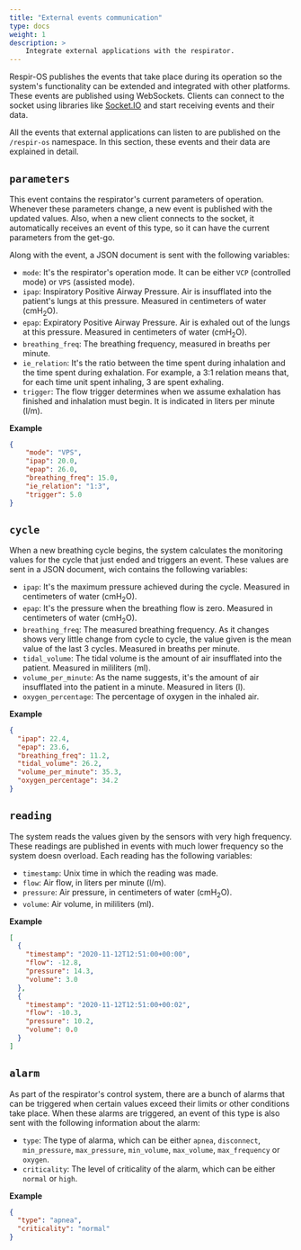 ```yaml
---
title: "External events communication"
type: docs
weight: 1
description: >
    Integrate external applications with the respirator.
---
```


Respir-OS publishes the events that take place during its operation so the
system's functionality can be extended and integrated with other platforms.
These events are published using WebSockets. Clients can connect to the socket
using libraries like [Socket.IO](https://socket.io/) and start receiving events
and their data.

All the events that external applications can listen to are published on the
`/respir-os` namespace. In this section, these events and their data are
explained in detail.

## `parameters`

This event contains the respirator's current parameters of operation. Whenever
these parameters change, a new event is published with the updated values. Also,
when a new client connects to the socket, it automatically receives an event of
this type, so it can have the current parameters from the get-go.

Along with the event, a JSON document is sent with the following variables:

- `mode`: It's the respirator's operation mode. It can be either `VCP`
  (controlled mode) or `VPS` (assisted mode).
- `ipap`: Inspiratory Positive Airway Pressure. Air is insufflated into the
  patient's lungs at this pressure. Measured in centimeters of water (cmH<sub>2</sub>O).
- `epap`: Expiratory Positive Airway Pressure. Air is exhaled out of the lungs
  at this pressure. Measured in centimeters of water (cmH<sub>2</sub>O).
- `breathing_freq`: The breathing frequency, measured in breaths per minute.
- `ie_relation`: It's the ratio between the time spent during inhalation and
  the time spent during exhalation. For example, a 3:1 relation means that, for
  each time unit spent inhaling, 3 are spent exhaling.
- `trigger`: The flow trigger determines when we assume exhalation has finished
  and inhalation must begin. It is indicated in liters per minute (l/m).

__Example__
```JSON
{
    "mode": "VPS",
    "ipap": 20.0,
    "epap": 26.0,
    "breathing_freq": 15.0,
    "ie_relation": "1:3",
    "trigger": 5.0
}
```

## `cycle`

When a new breathing cycle begins, the system calculates the monitoring values
for the cycle that just ended and triggers an event. These values are sent in a
JSON document, wich contains the following variables:

- `ipap`: It's the maximum pressure achieved during the cycle. Measured in
  centimeters of water (cmH<sub>2</sub>O).
- `epap`: It's the pressure when the breathing flow is zero. Measured in
  centimeters of water (cmH<sub>2</sub>O).
- `breathing_freq`: The measured breathing frequency. As it changes shows very
  little change from cycle to cycle, the value given is the mean value of the
  last 3 cycles. Measured in breaths per minute.
- `tidal_volume`: The tidal volume is the amount of air insufflated into the
  patient. Measured in mililiters (ml).
- `volume_per_minute`: As the name suggests, it's the amount of air insufflated
  into the patient in a minute. Measured in liters (l).
- `oxygen_percentage`: The percentage of oxygen in the inhaled air.

__Example__
```JSON
{
  "ipap": 22.4,
  "epap": 23.6,
  "breathing_freq": 11.2,
  "tidal_volume": 26.2,
  "volume_per_minute": 35.3,
  "oxygen_percentage": 34.2
}
```

## `reading`

The system reads the values given by the sensors with very high frequency. These
readings are published in events with much lower frequency so the system doesn
overload. Each reading has the following variables:

- `timestamp`: Unix time in which the reading was made.
- `flow`: Air flow, in liters per minute (l/m).
- `pressure`: Air pressure, in centimeters of water (cmH<sub>2</sub>O).
- `volume`: Air volume, in mililiters (ml).

__Example__
```JSON
[
  {
    "timestamp": "2020-11-12T12:51:00+00:00",
    "flow": -12.8,
    "pressure": 14.3,
    "volume": 3.0
  },
  {
    "timestamp": "2020-11-12T12:51:00+00:02",
    "flow": -10.3,
    "pressure": 10.2,
    "volume": 0.0
  }
]
```

## `alarm`

As part of the respirator's control system, there are a bunch of alarms that can
be triggered when certain values exceed their limits or other conditions take
place. When these alarms are triggered, an event of this type is also sent with
the following information about the alarm:

- `type`: The type of alarma, which can be either `apnea`, `disconnect`, `min_pressure`,
  `max_pressure`, `min_volume`, `max_volume`, `max_frequency` or `oxygen`.
- `criticality`: The level of criticality of the alarm, which can be either
  `normal` or `high`.

__Example__
```JSON
{
  "type": "apnea",
  "criticality": "normal"
}

